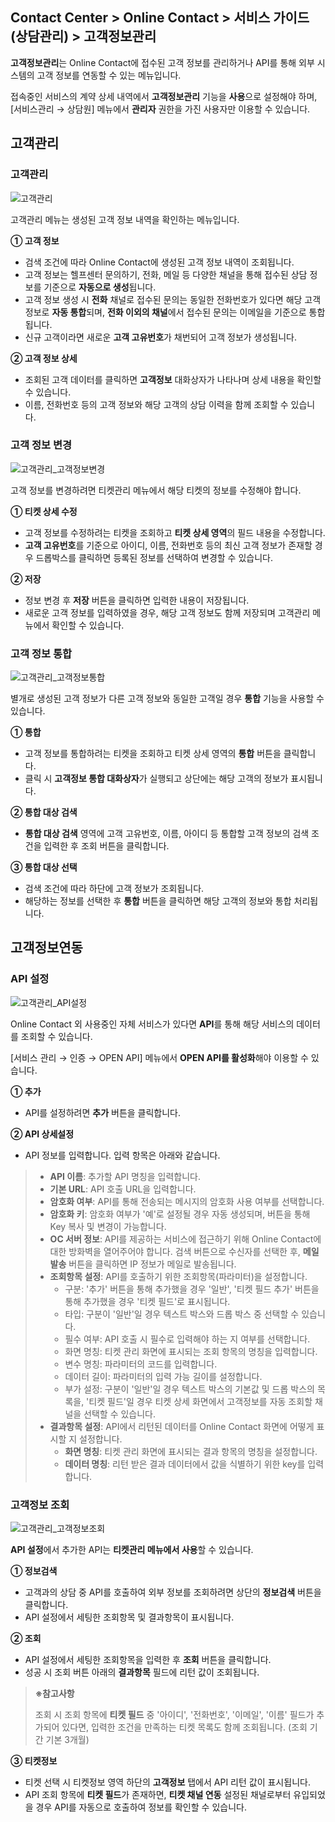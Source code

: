 ## Contact Center > Online Contact > 서비스 가이드 (상담관리) > 고객정보관리

**고객정보관리**는 Online Contact에 접수된 고객 정보를 관리하거나 API를 통해 외부 시스템의 고객 정보를 연동할 수 있는 메뉴입니다.

접속중인 서비스의 계약 상세 내역에서 **고객정보관리** 기능을 **사용**으로 설정해야 하며, [서비스관리 → 상담원] 메뉴에서 **관리자** 권한을 가진 사용자만 이용할 수 있습니다.

## 고객관리

### 고객관리
![고객관리](https://static.toastoven.net/prod_contact_center/OC3.0/kr/online-contact-guide-customer-management_img0010.png)

고객관리 메뉴는 생성된 고객 정보 내역을 확인하는 메뉴입니다.

**① 고객 정보**

- 검색 조건에 따라 Online Contact에 생성된 고객 정보 내역이 조회됩니다.
- 고객 정보는 헬프센터 문의하기, 전화, 메일 등 다양한 채널을 통해 접수된 상담 정보를 기준으로 **자동으로 생성**됩니다.
- 고객 정보 생성 시 **전화** 채널로 접수된 문의는 동일한 전화번호가 있다면 해당 고객 정보로 **자동 통합**되며, **전화 이외의 채널**에서 접수된 문의는 이메일을 기준으로 통합됩니다.
- 신규 고객이라면 새로운 **고객 고유번호**가 채번되어 고객 정보가 생성됩니다.

**② 고객 정보 상세**

- 조회된 고객 데이터를 클릭하면 **고객정보** 대화상자가 나타나며 상세 내용을 확인할 수 있습니다.
- 이름, 전화번호 등의 고객 정보와 해당 고객의 상담 이력을 함께 조회할 수 있습니다.

### 고객 정보 변경
![고객관리_고객정보변경](https://static.toastoven.net/prod_contact_center/OC3.0/kr/online-contact-guide-customer-management_img0020.png)

고객 정보를 변경하려면 티켓관리 메뉴에서 해당 티켓의 정보를 수정해야 합니다.

**① 티켓 상세 수정**

- 고객 정보를 수정하려는 티켓을 조회하고 **티켓 상세 영역**의 필드 내용을 수정합니다.
- **고객 고유번호**를 기준으로 아이디, 이름, 전화번호 등의 최신 고객 정보가 존재할 경우 드롭박스를 클릭하면 등록된 정보를 선택하여 변경할 수 있습니다.

**② 저장**

- 정보 변경 후 **저장** 버튼을 클릭하면 입력한 내용이 저장됩니다.
- 새로운 고객 정보를 입력하였을 경우, 해당 고객 정보도 함께 저장되며 고객관리 메뉴에서 확인할 수 있습니다.

### 고객 정보 통합
![고객관리_고객정보통합](https://static.toastoven.net/prod_contact_center/OC3.0/kr/online-contact-guide-customer-management_img0030.png)

별개로 생성된 고객 정보가 다른 고객 정보와 동일한 고객일 경우 **통합** 기능을 사용할 수 있습니다.

**① 통합**

- 고객 정보를 통합하려는 티켓을 조회하고 티켓 상세 영역의 **통합** 버튼을 클릭합니다.
- 클릭 시 **고객정보 통합 대화상자**가 실행되고 상단에는 해당 고객의 정보가 표시됩니다.

**② 통합 대상 검색**

- **통합 대상 검색** 영역에 고객 고유번호, 이름, 아이디 등 통합할 고객 정보의 검색 조건을 입력한 후 조회 버튼을 클릭합니다.

**③ 통합 대상 선택**

- 검색 조건에 따라 하단에 고객 정보가 조회됩니다.
- 해당하는 정보를 선택한 후 **통합** 버튼을 클릭하면 해당 고객의 정보와 통합 처리됩니다.

## 고객정보연동

### API 설정
![고객관리_API설정](https://static.toastoven.net/prod_contact_center/OC3.0/kr/online-contact-guide-customer-management_img0040.png)

Online Contact 외 사용중인 자체 서비스가 있다면 **API**를 통해 해당 서비스의 데이터를 조회할 수 있습니다.

[서비스 관리 → 인증 → OPEN API] 메뉴에서 **OPEN API를 활성화**해야 이용할 수 있습니다.

**① 추가**

- API를 설정하려면 **추가** 버튼을 클릭합니다.

**② API 상세설정**

- API 정보를 입력합니다. 입력 항목은 아래와 같습니다.
> - **API 이름**: 추가할 API 명칭을 입력합니다.
> - **기본 URL**: API 호출 URL을 입력합니다.
> - **암호화 여부**: API를 통해 전송되는 메시지의 암호화 사용 여부를 선택합니다.
> - **암호화 키**: 암호화 여부가 '예'로 설정될 경우 자동 생성되며, 버튼을 통해 Key 복사 및 변경이 가능합니다.
> - **OC 서버 정보**: API를 제공하는 서비스에 접근하기 위해 Online Contact에 대한 방화벽을 열어주어야 합니다. 검색 버튼으로 수신자를 선택한 후, **메일 발송** 버튼을 클릭하면 IP 정보가 메일로 발송됩니다.
> - **조회항목 설정**: API를 호출하기 위한 조회항목(파라미터)을 설정합니다.
>    - 구분: '추가' 버튼을 통해 추가했을 경우 '일반', '티켓 필드 추가' 버튼을 통해 추가했을 경우 '티켓 필드'로 표시됩니다.
>     - 타입: 구분이 '일반'일 경우 텍스트 박스와 드롭 박스 중 선택할 수 있습니다.
>     - 필수 여부: API 호출 시 필수로 입력해야 하는 지 여부를 선택합니다.
>     - 화면 명칭: 티켓 관리 화면에 표시되는 조회 항목의 명칭을 입력합니다.
>     - 변수 명칭: 파라미터의 코드를 입력합니다.
>     - 데이터 길이: 파라미터의 입력 가능 길이를 설정합니다.
>     - 부가 설정: 구분이 '일반'일 경우 텍스트 박스의 기본값 및 드롭 박스의 목록을, '티켓 필드'일 경우 티켓 상세 화면에서 고객정보를 자동 조회할 채널을 선택할 수 있습니다.
> - **결과항목 설정**: API에서 리턴된 데이터를 Online Contact 화면에 어떻게 표시할 지 설정합니다.
>     - **화면 명칭**: 티켓 관리 화면에 표시되는 결과 항목의 명칭을 설정합니다.
>     - **데이터 명칭**: 리턴 받은 결과 데이터에서 값을 식별하기 위한 key를 입력합니다.

### 고객정보 조회
![고객관리_고객정보조회](https://static.toastoven.net/prod_contact_center/OC3.0/kr/online-contact-guide-customer-management_img0050.png)

**API 설정**에서 추가한 API는 **티켓관리 메뉴에서 사용**할 수 있습니다.

**① 정보검색**

- 고객과의 상담 중 API를 호출하여 외부 정보를 조회하려면 상단의 **정보검색** 버튼을 클릭합니다.
- API 설정에서 세팅한 조회항목 및 결과항목이 표시됩니다. 

**② 조회**

- API 설정에서 세팅한 조회항목을 입력한 후 **조회** 버튼을 클릭합니다.
- 성공 시 조회 버튼 아래의 **결과항목** 필드에 리턴 값이 조회됩니다.

> **※참고사항**
>
> 조회 시 조회 항목에 **티켓 필드** 중 '아이디', '전화번호', '이메일', '이름' 필드가 추가되어 있다면, 입력한 조건을 만족하는 티켓 목록도 함께 조회됩니다. (조회 기간 기본 3개월)

**③ 티켓정보**

- 티켓 선택 시 티켓정보 영역 하단의 **고객정보** 탭에서 API 리턴 값이 표시됩니다.
- API 조회 항목에 **티켓 필드**가 존재하면, **티켓 채널 연동** 설정된 채널로부터 유입되었을 경우 API를 자동으로 호출하여 정보를 확인할 수 있습니다.